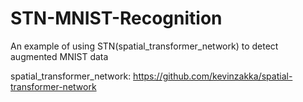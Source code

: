 # STN-MNIST-Recognition
An example of using STN(spatial_transformer_network) to detect augmented MNIST data

spatial_transformer_network:
https://github.com/kevinzakka/spatial-transformer-network
